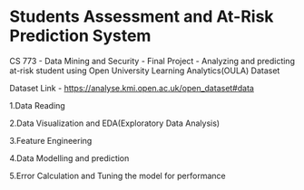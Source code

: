 # Students Assessment and At-Risk Prediction System 
CS 773 - Data Mining and Security - Final Project - Analyzing and predicting at-risk student using Open University Learning Analytics(OULA) Dataset

Dataset Link - https://analyse.kmi.open.ac.uk/open_dataset#data

  1.Data Reading
  
  2.Data Visualization and EDA(Exploratory Data Analysis)
  
  3.Feature Engineering
  
  4.Data Modelling and prediction
  
  5.Error Calculation and Tuning the model for performance
